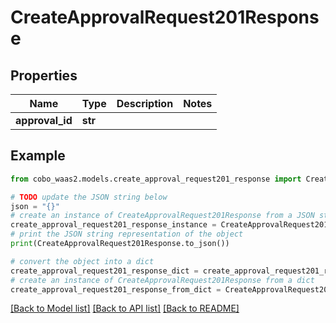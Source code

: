 # CreateApprovalRequest201Response


## Properties

Name | Type | Description | Notes
------------ | ------------- | ------------- | -------------
**approval_id** | **str** |  | 

## Example

```python
from cobo_waas2.models.create_approval_request201_response import CreateApprovalRequest201Response

# TODO update the JSON string below
json = "{}"
# create an instance of CreateApprovalRequest201Response from a JSON string
create_approval_request201_response_instance = CreateApprovalRequest201Response.from_json(json)
# print the JSON string representation of the object
print(CreateApprovalRequest201Response.to_json())

# convert the object into a dict
create_approval_request201_response_dict = create_approval_request201_response_instance.to_dict()
# create an instance of CreateApprovalRequest201Response from a dict
create_approval_request201_response_from_dict = CreateApprovalRequest201Response.from_dict(create_approval_request201_response_dict)
```
[[Back to Model list]](../README.md#documentation-for-models) [[Back to API list]](../README.md#documentation-for-api-endpoints) [[Back to README]](../README.md)


